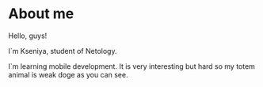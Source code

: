 # About me
Hello, guys! 

I`m Kseniya, student of Netology. 

I`m learning mobile development. It is very interesting but hard so my totem animal is weak doge as you can see.